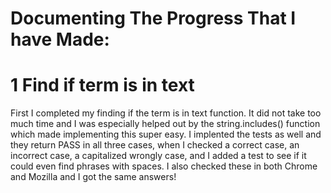 # Documenting The Progress That I have Made:

# 1 Find if term is in text
First I completed my finding if the term is in text function. It did not take too much time and I was especially helped out by the string.includes() function which made implementing this super easy. 
I implented the tests as well and they return PASS in all three cases, when I checked a correct case, an incorrect case, a capitalized wrongly case, and I added a test to see if it could even find phrases with spaces. I also checked these in both Chrome and Mozilla and I got the same answers! 